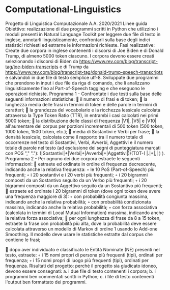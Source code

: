 # Computational-Linguistics
Progetto di Linguistica Computazionale
A.A. 2020/2021 Linee guida
Obiettivo:
realizzazione di due programmi scritti in Python che utilizzino i moduli presenti in Natural Language Toolkit per leggere due file di testo in inglese, annotarli linguisticamente, confrontarli sulla base degli indici statistici richiesti ed estrarne le informazioni richieste.
Fasi realizzative:
Create due corpora in inglese contenenti i discorsi di Joe Biden e di Donald Trump, di almeno 5000 token ciascuno. I corpora devono essere creati selezionando i discorsi di Biden da https://www.rev.com/blog/transcript-tag/joe-biden-transcripts e di Trump da https://www.rev.com/blog/transcript-tag/donald-trump-speech-transcripts e salvandoli in due file di testo semplice utf-8. Sviluppate due programmi che prendono in input i due file da riga di comando, che li analizzano linguisticamente fino al Part-of-Speech tagging e che eseguono le operazioni richieste.
Programma 1 - Confrontate i due testi sulla base delle seguenti informazioni statistiche:
 il numero di frasi e di token;
 la lunghezza media delle frasi in termini di token e delle parole in termini di caratteri;
 la grandezza del vocabolario e la ricchezza lessicale calcolata attraverso la Type Token Ratio
(TTR), in entrambi i casi calcolati nei primi 5000 token;
 la distribuzione delle classi di frequenza |V1|, |V5| e |V10| all'aumentare del corpus per
porzioni incrementali di 500 token (500 token, 1000 token, 1500 token, etc.);
 media di Sostantivi e Verbi per frase;
 la densità lessicale, calcolata come il rapporto tra il numero totale di occorrenze nel testo di
Sostantivi, Verbi, Avverbi, Aggettivi e il numero totale di parole nel testo (ad esclusione dei segni di punteggiatura marcati con POS "," "."): (|Sostantivi|+|Verbi|+|Avverbi|+|Aggettivi|)/(TOT-( |.|+|,| ) ).
Programma 2 - Per ognuno dei due corpora estraete le seguenti informazioni:
 estraete ed ordinate in ordine di frequenza decrescente, indicando anche la relativa frequenza:
◦ le 10 PoS (Part-of-Speech) più frequenti;
◦ i 20 sostantivi e i 20 verbi più frequenti;
◦ i 20 bigrammi composti da un Sostantivo seguito da un Verbo più frequenti;
◦ i 20 bigrammi composti da un Aggettivo seguito da un Sostantivo più frequenti;
 estraete ed ordinate i 20 bigrammi di token (dove ogni token deve avere una frequenza maggiore di 3):
◦ con probabilità congiunta massima, indicando anche la relativa probabilità;
◦ con probabilità condizionata massima, indicando anche la relativa probabilità;
◦ con forza associativa (calcolata in termini di Local Mutual Information) massima, indicando anche la relativa forza associativa;
 per ogni lunghezza di frase da 8 a 15 token, estraete la frase con probabilità più alta, dove la probabilità deve essere calcolata attraverso un modello di Markov di ordine 1 usando lo
Add-one Smoothing. Il modello deve usare le statistiche estratte dal corpus che contiene le frasi;
 
 dopo aver individuato e classificato le Entità Nominate (NE) presenti nel testo, estraete: ◦ i 15 nomi propri di persona più frequenti (tipi), ordinati per frequenza;
◦ i 15 nomi propri di luogo più frequenti (tipi), ordinati per frequenza.
Risultati del progetto:
perché il progetto sia giudicato idoneo, devono essere consegnati:
a. i due file di testo contenenti i corpora;
b. i programmi ben commentati scritti in Python;
c. i file di testo contenenti l'output ben formattato dei programmi.
